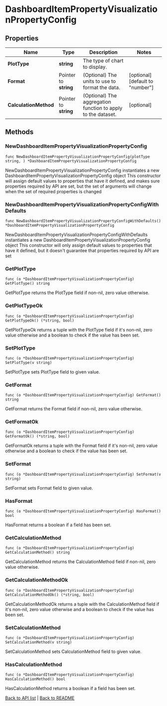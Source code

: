 # DashboardItemPropertyVisualizationPropertyConfig

## Properties

Name | Type | Description | Notes
------------ | ------------- | ------------- | -------------
**PlotType** | **string** | The type of chart to display.  | 
**Format** | Pointer to **string** | (Optional) The units to use to format the data.  | [optional] [default to "number"]
**CalculationMethod** | Pointer to **string** | (Optional) The aggregation function to apply to the dataset.  | [optional] 

## Methods

### NewDashboardItemPropertyVisualizationPropertyConfig

`func NewDashboardItemPropertyVisualizationPropertyConfig(plotType string, ) *DashboardItemPropertyVisualizationPropertyConfig`

NewDashboardItemPropertyVisualizationPropertyConfig instantiates a new DashboardItemPropertyVisualizationPropertyConfig object
This constructor will assign default values to properties that have it defined,
and makes sure properties required by API are set, but the set of arguments
will change when the set of required properties is changed

### NewDashboardItemPropertyVisualizationPropertyConfigWithDefaults

`func NewDashboardItemPropertyVisualizationPropertyConfigWithDefaults() *DashboardItemPropertyVisualizationPropertyConfig`

NewDashboardItemPropertyVisualizationPropertyConfigWithDefaults instantiates a new DashboardItemPropertyVisualizationPropertyConfig object
This constructor will only assign default values to properties that have it defined,
but it doesn't guarantee that properties required by API are set

### GetPlotType

`func (o *DashboardItemPropertyVisualizationPropertyConfig) GetPlotType() string`

GetPlotType returns the PlotType field if non-nil, zero value otherwise.

### GetPlotTypeOk

`func (o *DashboardItemPropertyVisualizationPropertyConfig) GetPlotTypeOk() (*string, bool)`

GetPlotTypeOk returns a tuple with the PlotType field if it's non-nil, zero value otherwise
and a boolean to check if the value has been set.

### SetPlotType

`func (o *DashboardItemPropertyVisualizationPropertyConfig) SetPlotType(v string)`

SetPlotType sets PlotType field to given value.


### GetFormat

`func (o *DashboardItemPropertyVisualizationPropertyConfig) GetFormat() string`

GetFormat returns the Format field if non-nil, zero value otherwise.

### GetFormatOk

`func (o *DashboardItemPropertyVisualizationPropertyConfig) GetFormatOk() (*string, bool)`

GetFormatOk returns a tuple with the Format field if it's non-nil, zero value otherwise
and a boolean to check if the value has been set.

### SetFormat

`func (o *DashboardItemPropertyVisualizationPropertyConfig) SetFormat(v string)`

SetFormat sets Format field to given value.

### HasFormat

`func (o *DashboardItemPropertyVisualizationPropertyConfig) HasFormat() bool`

HasFormat returns a boolean if a field has been set.

### GetCalculationMethod

`func (o *DashboardItemPropertyVisualizationPropertyConfig) GetCalculationMethod() string`

GetCalculationMethod returns the CalculationMethod field if non-nil, zero value otherwise.

### GetCalculationMethodOk

`func (o *DashboardItemPropertyVisualizationPropertyConfig) GetCalculationMethodOk() (*string, bool)`

GetCalculationMethodOk returns a tuple with the CalculationMethod field if it's non-nil, zero value otherwise
and a boolean to check if the value has been set.

### SetCalculationMethod

`func (o *DashboardItemPropertyVisualizationPropertyConfig) SetCalculationMethod(v string)`

SetCalculationMethod sets CalculationMethod field to given value.

### HasCalculationMethod

`func (o *DashboardItemPropertyVisualizationPropertyConfig) HasCalculationMethod() bool`

HasCalculationMethod returns a boolean if a field has been set.


[Back to API list](../README.md#documentation-for-api-endpoints) | [Back to README](../README.md)
